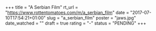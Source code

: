 +++
title = "A Serbian Film"
rt_url = "https://www.rottentomatoes.com/m/a_serbian_film"
date = "2017-07-10T17:54:21+01:00"
slug = "a_serbian_film"
poster = "jaws.jpg"
date_watched = ""
draft = true
rating = "-"
status = "PENDING"
+++